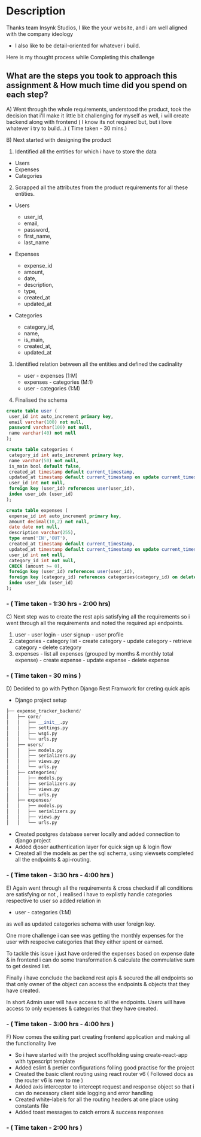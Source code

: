 # Description
Thanks team Insynk Studios,
I like the your website, and i am well aligned with the company ideology
 - I also like to be detail-oriented for whatever i build.

Here is my thought process while Completing this challenge
## What are the steps you took to approach this assignment & How much time did you spend on each step?
A) Went through the whole requirements, understood the product, took the decision that i'll make it little bit
  challenging for myself as well, i will create backend along with frontend ( I know its not required but, but i love whatever i try to build...) ( Time taken - 30 mins.)

B) Next started with designing the product 
 1) Identified all the entities for which i have to store the data
   -  Users
   -  Expenses
   -  Categories

 2) Scrapped all the attributes from the product requirements for all these entities.
   -  Users
       - user_id,
       - email,
       - password,
       - first_name,
       - last_name

   -  Expenses
       - expense_id
       - amount,
       - date,
       - description,
       - type,
       - created_at
       - updated_at


   -  Categories
       - category_id,
       - name,
       - is_main,
       - created_at,
       - updated_at

 3) Identified relation between all the entities and defined the cadinality
     - user - expenses (1:M)
     - expenses - categories (M:1)
     - user - categories (1:M)
 

 4) Finalised the schema 

   ```sql
   create table user (
	user_id int auto_increment primary key,
    email varchar(100) not null,
    password varchar(100) not null,
    name varchar(40) not null
);

create table categories (
	category_id int auto_increment primary key,
    name varchar(50) not null,
    is_main bool default false,
	created_at timestamp default current_timestamp,
    updated_at timestamp default current_timestamp on update current_timestamp,
    user_id int not null,
    foreign key (user_id) references user(user_id),
    index user_idx (user_id)
);

create table expenses (
	expense_id int auto_increment primary key,
	amount decimal(10,2) not null,
    date date not null,
    description varchar(255),
    type enum('IN','OUT'),
    created_at timestamp default current_timestamp,
    updated_at timestamp default current_timestamp on update current_timestamp,
    user_id int not null,
    category_id int not null,
    CHECK (amount >= 0),
    foreign key (user_id) references user(user_id),
    foreign key (category_id) references categories(category_id) on delete cascade,
    index user_idx (user_id)
);

   ```
  
### - ( Time taken - 1:30 hrs - 2:00 hrs)


C) Next step was to create the rest apis satisfying all the requirements so i went through all the requirements and noted the required api endpoints.
   1) user 
     - user login 
     - user signup
     - user profile
   2) categories
     - category list
     - create category
     - update category
     - retrieve category
     - delete category
   3) expenses
     - list all expenses (grouped by months & monthly total expense)
     - create expense
     - update expense
     - delete expense
### - ( Time taken - 30 mins )

D) Decided to go with Python Django Rest Framwork for creting quick apis 
  - Django project setup

```python
├── expense_tracker_backend/
│   ├── core/
│   │   ├── __init__.py
│   │   ├── settings.py
│   │   ├── wsgi.py
│   │   └── urls.py
│   ├── users/
│   │   ├── models.py
│   │   ├── serializers.py
│   │   ├── views.py
│   │   └── urls.py
│   ├── categories/
│   │   ├── models.py
│   │   ├── serializers.py
│   │   ├── views.py
│   │   └── urls.py
│   ├── expenses/
│   │   ├── models.py
│   │   ├── serializers.py
│   │   ├── views.py
│   │   └── urls.py
 ```
 - Created postgres database server locally and added connection to django project
 - Added djoser authentication layer for quick sign up & login flow
 - Created all the models as per the sql schema, using viewsets completed all the endpoints & api-routing.
### - ( Time taken - 3:30 hrs - 4:00 hrs )

E) Again went through all the requirements & cross checked if all conditions are satisfying or not , i realised i have to explistly handle categories respective to user so added relation in 

- user - categories (1:M)

as well as updated categories schema with user foreign key.

One more challenge i can see was getting the monthly expenses for the user with respecive categories that they either spent or earned.

To tackle this issue i just have ordered the expenses based on expense date & in frontend i can do some transformation & calculate the commulative sum to get desired list.

Finally i have conclude the backend rest apis & secured the all endpoints so that only owner of the object can access the endpoints & objects that they have created.

In short Admin user will have access to all the endpoints. Users will have access to  only expenses & categories that they have created.

### - ( Time taken - 3:00 hrs - 4:00 hrs )

F)  Now comes the exiting part creating frontend application and making all the functionality live
  - So i have started with the project scoffholding using create-react-app with typescript template 
  - Added eslint & pretier configurations folling good practise for the project
  - Created the basic client routing using react router v6 ( Followed docs as the router v6 is new to me )
  - Added axis interceptor to intercept request and response object so that i can do necessory client side logging and error handling
  - Created white-labels for all the routing headers at one place using constants file
  - Added toast messages to catch errors & success responses 

### - ( Time taken - 2:00 hrs )
